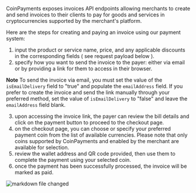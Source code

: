 CoinPayments exposes invoices API endpoints allowing merchants to create and send invoices
to their clients to pay for goods and services in cryptocurrencies supported by the merchant's platform.

Here are the steps for creating and paying an invoice using our payment system:
1. input the product or service name, price, and any applicable discounts in the corresponding fields ( see request payload below ).
2. specify how you want to send the invoice to the payer:
either via email or by providing a link for them to access in their browser.

**Note** To send the invoice via email, you must set the value of the `isEmailDelivery` field to "true" and populate the `emailAddress` field. If you prefer to create the invoice and send the link manually through your preferred method,
set the value of `isEmailDelivery` to "false" and leave the `emailAddress` field blank.

3. upon accessing the invoice link, the payer can review the bill details and click on the payment button to proceed to the checkout page.
4. on the checkout page, you can choose or specify your preferred payment coin from the list of available currencies.
Please note that only coins supported by CoinPayments and enabled by the merchant are available for selection.
5. review the wallet address and QR code provided, then use them to complete the payment using your selected coin.
6. once the payment has been successfully processed, the invoice will be marked as paid.


![markdown file changed](./mermaid-invoice.png)

